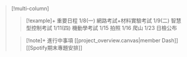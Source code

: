 > [!multi-column]
>
>> [!example]+ 重要日程
>> 1/8(一) 網路考試+材料實驗考試
>> 1/9(二) 智慧型控制考試
>> 1/11(四) 機動學考試
>> 1/15 拍照
>> 1/16 爬山
>> 1/23 日檢公布
>> 
>
>> [!note]+ 進行中事項
>>[[project_overview.canvas|member Dash]]
>>[[Spotify期末專題安排]]



